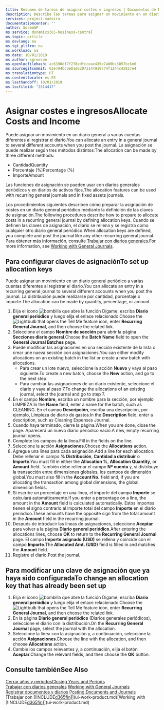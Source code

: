 ```yaml
---
title: Resumen de tareas de asignar costes e ingresos | Documentos de Microsoft
description: Describe las tareas para asignar un movimiento en un diario general a varias cuentas diferentes al registrar el diario.
services: project-madeira
documentationcenter: ''
author: SorenGP
ms.service: dynamics365-business-central
ms.topic: article
ms.devlang: na
ms.tgt_pltfrm: na
ms.workload: na
ms.date: 10/01/2019
ms.author: sgroespe
ms.openlocfilehash: ac6390df7f278edfcceae435e7a00bc5897bc6e6
ms.sourcegitcommit: 02e704bc3e01d62072144919774f1244c42827e4
ms.translationtype: HT
ms.contentlocale: es-ES
ms.lasthandoff: 10/01/2019
ms.locfileid: "2314417"
---
```

# <a name="allocate-costs-and-income"></a><span data-ttu-id="bc862-103">Asignar costes e ingresos</span><span class="sxs-lookup"><span data-stu-id="bc862-103">Allocate Costs and Income</span></span>
<span data-ttu-id="bc862-104">Puede asignar un movimiento en un diario general a varias cuentas diferentes al registrar el diario.</span><span class="sxs-lookup"><span data-stu-id="bc862-104">You can allocate an entry in a general journal to several different accounts when you post the journal.</span></span> <span data-ttu-id="bc862-105">La asignación se puede realizar según tres métodos distintos:</span><span class="sxs-lookup"><span data-stu-id="bc862-105">The allocation can be made by three different methods:</span></span>

* <span data-ttu-id="bc862-106">Cantidad</span><span class="sxs-lookup"><span data-stu-id="bc862-106">Quantity</span></span>
* <span data-ttu-id="bc862-107">Porcentaje (%)</span><span class="sxs-lookup"><span data-stu-id="bc862-107">Percentage (%)</span></span>
* <span data-ttu-id="bc862-108">Importe</span><span class="sxs-lookup"><span data-stu-id="bc862-108">Amount</span></span>

<span data-ttu-id="bc862-109">Las funciones de asignación se pueden usar con diarios generales periódicos y en diarios de activos fijos.</span><span class="sxs-lookup"><span data-stu-id="bc862-109">The allocation features can be used with recurring general journals and in fixed assets journals.</span></span>
<!--You can also distribute the cost or revenue of a line to an intercompany partner when you post a sales or purchase document. When you post the document, a line will be posted in your general journal, and a corresponding line will be created in the intercompany outbox.-->

<span data-ttu-id="bc862-110">Los procedimientos siguientes describen cómo preparar la asignación de costes en un diario general periódico mediante la definición de las claves de asignación.</span><span class="sxs-lookup"><span data-stu-id="bc862-110">The following procedures describe how to prepare to allocate costs in a recurring general journal by defining allocation keys.</span></span> <span data-ttu-id="bc862-111">Cuando se definen las claves de asignación, el diario se rellena y se registra como cualquier otro diario general periódico.</span><span class="sxs-lookup"><span data-stu-id="bc862-111">When allocation keys are defined, you complete and post the journal like any other recurring general journal.</span></span> <span data-ttu-id="bc862-112">Para obtener más información, consulte [Trabajar con diarios generales](ui-work-general-journals.md).</span><span class="sxs-lookup"><span data-stu-id="bc862-112">For more information, see [Working with General Journals](ui-work-general-journals.md).</span></span>

## <a name="to-set-up-allocation-keys"></a><span data-ttu-id="bc862-113">Para configurar claves de asignación</span><span class="sxs-lookup"><span data-stu-id="bc862-113">To set up allocation keys</span></span>
<span data-ttu-id="bc862-114">Puede asignar un movimiento en un diario general periódico a varias cuentas diferentes al registrar el diario.</span><span class="sxs-lookup"><span data-stu-id="bc862-114">You can allocate an entry in a recurring general journal to several different accounts when you post the journal.</span></span> <span data-ttu-id="bc862-115">La distribución puede realizarse por cantidad, porcentaje o importe.</span><span class="sxs-lookup"><span data-stu-id="bc862-115">The allocation can be made by quantity, percentage, or amount.</span></span>
1. <span data-ttu-id="bc862-116">Elija el icono ![bombilla que abre la función Dígame](media/ui-search/search_small.png "Dígame que desea hacer"), escriba **Diario general periódico** y luego elija el enlace relacionado.</span><span class="sxs-lookup"><span data-stu-id="bc862-116">Choose the ![Lightbulb that opens the Tell Me feature](media/ui-search/search_small.png "Tell me what you want to do") icon, enter **Recurring General Journal**, and then choose the related link.</span></span>
2. <span data-ttu-id="bc862-117">Seleccione el campo **Nombre de sección** para abrir la página **Secciones diario general**.</span><span class="sxs-lookup"><span data-stu-id="bc862-117">Choose the **Batch Name** field to open the **General Journal Batches** page.</span></span>
3. <span data-ttu-id="bc862-118">Puede modificar las asignaciones en una sección existente de la lista o crear une nueva sección con asignaciones.</span><span class="sxs-lookup"><span data-stu-id="bc862-118">You can either modify allocations on an existing batch in the list or create a new batch with allocations.</span></span>
   * <span data-ttu-id="bc862-119">Para crear un lote nuevo, seleccione la acción **Nuevo** y vaya al paso siguiente.</span><span class="sxs-lookup"><span data-stu-id="bc862-119">To create a new batch, choose the **New** action, and go to the next step.</span></span>
   * <span data-ttu-id="bc862-120">Para cambiar las asignaciones de un diario existente, seleccione el diario y vaya al paso 7.</span><span class="sxs-lookup"><span data-stu-id="bc862-120">To change the allocations of an existing journal, select the journal and go to step 7.</span></span>    
4. <span data-ttu-id="bc862-121">En el campo **Nombre**, escriba un nombre para la sección, por ejemplo LIMPIEZA.</span><span class="sxs-lookup"><span data-stu-id="bc862-121">In the **Name** field, enter a name for the batch, such as CLEANING.</span></span> <span data-ttu-id="bc862-122">En el campo **Descripción**, escriba una descripción, por ejemplo, Limpieza de diario de gastos.</span><span class="sxs-lookup"><span data-stu-id="bc862-122">In the **Description** field, enter a description, such as Cleaning Expenses Journal.</span></span>
5. <span data-ttu-id="bc862-123">Cuando haya terminado, cierre la página.</span><span class="sxs-lookup"><span data-stu-id="bc862-123">When you are done, close the page.</span></span> <span data-ttu-id="bc862-124">Aparecerá un nuevo diario periódico vacío.</span><span class="sxs-lookup"><span data-stu-id="bc862-124">A new, empty recurring journal opens.</span></span>
6. <span data-ttu-id="bc862-125">Complete los campos de la línea.</span><span class="sxs-lookup"><span data-stu-id="bc862-125">Fill in the fields on the line.</span></span>
7. <span data-ttu-id="bc862-126">Seleccione la acción **Asignaciones**.</span><span class="sxs-lookup"><span data-stu-id="bc862-126">Choose the **Allocations** action.</span></span>
8. <span data-ttu-id="bc862-127">Agregue una línea para cada asignación.</span><span class="sxs-lookup"><span data-stu-id="bc862-127">Add a line for each allocation.</span></span> <span data-ttu-id="bc862-128">Debe rellenar el campo **% Distribución**, **Cantidad a distribuir** o **Importe**.</span><span class="sxs-lookup"><span data-stu-id="bc862-128">You must fill in either the **Allocation %**, **Allocation Quantity**, or **Amount** field.</span></span> <span data-ttu-id="bc862-129">También debe rellenar el campo **Nº cuenta** y, si distribuye la transacción entre dimensiones globales, los campos de dimensión global.</span><span class="sxs-lookup"><span data-stu-id="bc862-129">You must also fill in the **Account No.** field and, if you are allocating the transaction among global dimensions, the global dimension fields.</span></span>
9. <span data-ttu-id="bc862-130">Si escribe un porcentaje en una línea, el importe del campo **Importe** se calculará automáticamente.</span><span class="sxs-lookup"><span data-stu-id="bc862-130">If you enter a percentage on a line, the amount in the **Amount** field is calculated automatically.</span></span> <span data-ttu-id="bc862-131">Estos importes tienen el signo contrario al importe total del campo **Importe** en el diario periódico.</span><span class="sxs-lookup"><span data-stu-id="bc862-131">These amounts have the opposite sign from the total amount in the **Amount** field in the recurring journal.</span></span>
10. <span data-ttu-id="bc862-132">Después de introducir las líneas de asignaciones, seleccione **Aceptar** para volver a la página **Diario general periódico**.</span><span class="sxs-lookup"><span data-stu-id="bc862-132">After entering the allocations lines, choose **OK** to return to the **Recurring General Journal** page.</span></span> <span data-ttu-id="bc862-133">El campo **Importe asignado (USD)** se rellena y coincide con el campo **Importe**.</span><span class="sxs-lookup"><span data-stu-id="bc862-133">The **Allocated Amt. (USD)** field is filled in and matches the **Amount** field.</span></span>
11. <span data-ttu-id="bc862-134">Registre el diario.</span><span class="sxs-lookup"><span data-stu-id="bc862-134">Post the journal.</span></span>

## <a name="to-change-an-allocation-key-that-has-already-been-set-up"></a><span data-ttu-id="bc862-135">Para modificar una clave de asignación que ya haya sido configurada</span><span class="sxs-lookup"><span data-stu-id="bc862-135">To change an allocation key that has already been set up</span></span>
1. <span data-ttu-id="bc862-136">Elija el icono ![bombilla que abre la función Dígame](media/ui-search/search_small.png "Dígame que desea hacer"), escriba **Diario general periódico** y luego elija el enlace relacionado.</span><span class="sxs-lookup"><span data-stu-id="bc862-136">Choose the ![Lightbulb that opens the Tell Me feature](media/ui-search/search_small.png "Tell me what you want to do") icon, enter **Recurring General Journal**, and then choose the related link.</span></span>
2. <span data-ttu-id="bc862-137">En la página **Diario general periódico** (Diarios generales periódicos), seleccione el diario con la distribución.</span><span class="sxs-lookup"><span data-stu-id="bc862-137">On the **Recurring General Journal** page, select the journal with the allocation.</span></span>
3. <span data-ttu-id="bc862-138">Seleccione la línea con la asignación y, a continuación, seleccione la acción **Asignaciones**.</span><span class="sxs-lookup"><span data-stu-id="bc862-138">Choose the line with the allocation, and then choose **Allocations** action.</span></span>
4. <span data-ttu-id="bc862-139">Cambie los campos relevantes y, a continuación, elija el botón **Aceptar**.</span><span class="sxs-lookup"><span data-stu-id="bc862-139">Change the relevant fields, and then choose the **OK** button.</span></span>

## <a name="see-also"></a><span data-ttu-id="bc862-140">Consulte también</span><span class="sxs-lookup"><span data-stu-id="bc862-140">See Also</span></span>
[<span data-ttu-id="bc862-141">Cerrar años y periodos</span><span class="sxs-lookup"><span data-stu-id="bc862-141">Closing Years and Periods</span></span>](year-close-years-periods.md)  
<span data-ttu-id="bc862-142">[Trabajar con diarios generales](ui-work-general-journals.md)  </span><span class="sxs-lookup"><span data-stu-id="bc862-142">[Working with General Journals](ui-work-general-journals.md)  </span></span>  
<span data-ttu-id="bc862-143">[Registrar documentos y diarios](ui-post-documents-journals.md)  </span><span class="sxs-lookup"><span data-stu-id="bc862-143">[Posting Documents and Journals](ui-post-documents-journals.md)  </span></span>  
<span data-ttu-id="bc862-144">[Trabajar con [!INCLUDE[d365fin](includes/d365fin_md.md)]](ui-work-product.md)</span><span class="sxs-lookup"><span data-stu-id="bc862-144">[Working with [!INCLUDE[d365fin](includes/d365fin_md.md)]](ui-work-product.md)</span></span>

